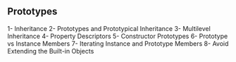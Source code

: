 ## Prototypes
1- Inheritance
2- Prototypes and Prototypical Inheritance
3- Multilevel Inheritance
4- Property Descriptors
5- Constructor Prototypes
6- Prototype vs Instance Members
7- Iterating Instance and Prototype Members
8- Avoid Extending the Built-in Objects